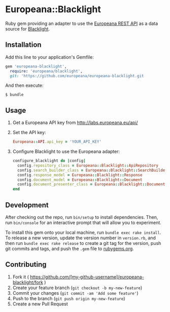 # Europeana::Blacklight

Ruby gem providing an adapter to use the
[Europeana REST API](http://labs.europeana.eu/api/introduction/) as a data
source for [Blacklight](http://projectblacklight.org/).

## Installation

Add this line to your application's Gemfile:

```ruby
gem 'europeana-blacklight',
  require: 'europeana/blacklight',
  git: 'https://github.com/europeana/europeana-blacklight.git
```

And then execute:

    $ bundle

## Usage

1. Get a Europeana API key from http://labs.europeana.eu/api/
2. Set the API key:
    
    ```ruby
    Europeana::API.api_key = 'YOUR_API_KEY'
    ```
    
3. Configure Blacklight to use the Europeana adapter:
    
    ```ruby
    configure_blacklight do |config|
      config.repository_class = Europeana::Blacklight::ApiRepository
      config.search_builder_class = Europeana::Blacklight::SearchBuilder
      config.response_model = Europeana::Blacklight::Response
      config.document_model = Europeana::Blacklight::Document
      config.document_presenter_class = Europeana::Blacklight::DocumentPresenter
    end
    ```

## Development

After checking out the repo, run `bin/setup` to install dependencies. Then, run `bin/console` for an interactive prompt that will allow you to experiment.

To install this gem onto your local machine, run `bundle exec rake install`. To release a new version, update the version number in `version.rb`, and then run `bundle exec rake release` to create a git tag for the version, push git commits and tags, and push the `.gem` file to [rubygems.org](https://rubygems.org).

## Contributing

1. Fork it ( https://github.com/[my-github-username]/europeana-blacklight/fork )
2. Create your feature branch (`git checkout -b my-new-feature`)
3. Commit your changes (`git commit -am 'Add some feature'`)
4. Push to the branch (`git push origin my-new-feature`)
5. Create a new Pull Request
